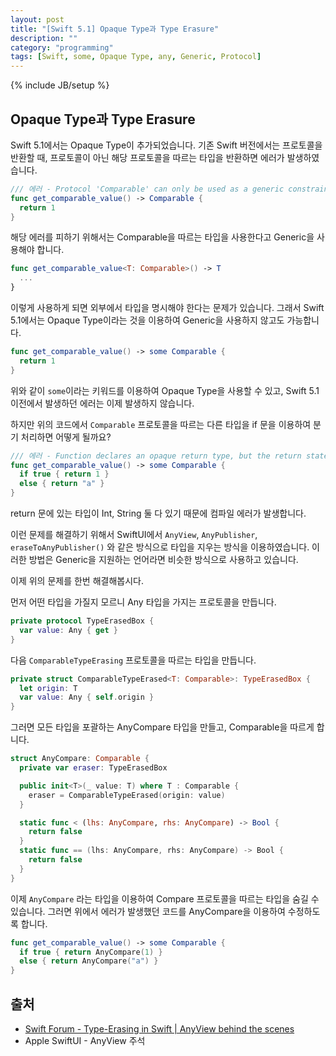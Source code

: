 ```yaml
---
layout: post
title: "[Swift 5.1] Opaque Type과 Type Erasure"
description: ""
category: "programming"
tags: [Swift, some, Opaque Type, any, Generic, Protocol]
---
```

{% include JB/setup %}

## Opaque Type과 Type Erasure

Swift 5.1에서는 Opaque Type이 추가되었습니다. 기존 Swift 버전에서는 프로토콜을 반환할 때, 프로토콜이 아닌 해당 프로토콜을 따르는 타입을 반환하면 에러가 발생하였습니다.

```swift
/// 에러 - Protocol 'Comparable' can only be used as a generic constraint because it has Self or associated type requirements
func get_comparable_value() -> Comparable {
  return 1
}
```

해당 에러를 피하기 위해서는 Comparable을 따르는 타입을 사용한다고 Generic을 사용해야 합니다.

```swift
func get_comparable_value<T: Comparable>() -> T
  ...
}
```

이렇게 사용하게 되면 외부에서 타입을 명시해야 한다는 문제가 있습니다. 그래서 Swift 5.1에서는 Opaque Type이라는 것을 이용하여 Generic을 사용하지 않고도 가능합니다.

```swift
func get_comparable_value() -> some Comparable {
  return 1
}
```

위와 같이 `some`이라는 키워드를 이용하여 Opaque Type을 사용할 수 있고, Swift 5.1 이전에서 발생하던 에러는 이제 발생하지 않습니다.



하지만 위의 코드에서 `Comparable` 프로토콜을 따르는 다른 타입을 if 문을 이용하여 분기 처리하면 어떻게 될까요?

```swift
/// 에러 - Function declares an opaque return type, but the return statements in its body do not have matching underlying types
func get_comparable_value() -> some Comparable {
  if true { return 1 }
  else { return "a" }
}
```

return 문에 있는 타입이 Int, String 둘 다 있기 때문에 컴파일 에러가 발생합니다.

이런 문제를 해결하기 위해서 SwiftUI에서 `AnyView`, `AnyPublisher`, `eraseToAnyPublisher()` 와 같은 방식으로 타입을 지우는 방식을 이용하였습니다. 이러한 방법은 Generic을 지원하는 언어라면 비슷한 방식으로 사용하고 있습니다.

이제 위의 문제를 한번 해결해봅시다.

먼저 어떤 타입을 가질지 모르니 Any 타입을 가지는 프로토콜을 만듭니다.

```swift
private protocol TypeErasedBox {
  var value: Any { get }
}
```

다음 `ComparableTypeErasing` 프로토콜을 따르는 타입을 만듭니다.

```swift
private struct ComparableTypeErased<T: Comparable>: TypeErasedBox {
  let origin: T
  var value: Any { self.origin }
}
```

그러면 모든 타입을 포괄하는 AnyCompare 타입을 만들고, Comparable을 따르게 합니다.

```swift
struct AnyCompare: Comparable {
  private var eraser: TypeErasedBox

  public init<T>(_ value: T) where T : Comparable {
    eraser = ComparableTypeErased(origin: value)
  }

  static func < (lhs: AnyCompare, rhs: AnyCompare) -> Bool {
    return false
  }
  static func == (lhs: AnyCompare, rhs: AnyCompare) -> Bool {
    return false
  }
}
```

이제 `AnyCompare` 라는 타입을 이용하여 Compare 프로토콜을 따르는 타입을 숨길 수 있습니다. 그러면 위에서 에러가 발생했던 코드를 AnyCompare을 이용하여 수정하도록 합니다.

```swift
func get_comparable_value() -> some Comparable {
  if true { return AnyCompare(1) }
  else { return AnyCompare("a") }
}
```

## 출처

* [Swift Forum - Type-Erasing in Swift | AnyView behind the scenes](https://forums.swift.org/t/type-erasing-in-swift-anyview-behind-the-scenes/27952/2)
* Apple SwiftUI - AnyView 주석

